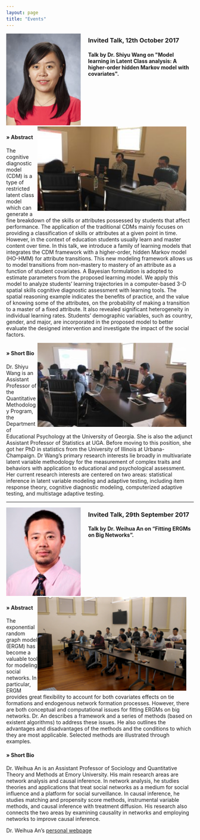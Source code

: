 ```yaml
---
layout: page
title: "Events"
---
```


<div style="float: left; margin-right: 20px;">
  <img src="/assets/shiyu_talk.png" alt="shiyu_talk" style="width: 200px;"/>
</div>

### Invited Talk, 12th October 2017
#### Talk by Dr. Shiyu Wang on "Model learning in Latent Class analysis: A higher-order hidden Markov model with covariates". <br>

<div style="clear: both;"></div>

<div style="float: right; margin-right: 20px;">
  <img src="/assets/shiyu_talk_2.jpeg" alt="shiyu_talk2" style="width: 400px;"/>
</div>

#### **»** Abstract
The cognitive diagnostic model (CDM) is a type of restricted latent class model which can generate a fine breakdown of the skills or attributes possessed by students that affect performance. The application of the traditional CDMs mainly focuses on providing a classification of skills or attributes at a given point in time.  However, in the context of education students usually learn and master content over time. In this talk, we introduce a family of learning models that integrates the CDM framework with a higher-order, hidden Markov model (HO-HMM) for attribute transitions. This new modeling framework allows us to model transitions from non-mastery to mastery of an attribute as a function of student covariates. A Bayesian formulation is adopted to estimate parameters from the proposed learning model. We apply this model to analyze students’ learning trajectories in a computer-based 3-D spatial skills cognitive diagnostic assessment with learning tools. The spatial reasoning example indicates the benefits of practice, and the value of knowing some of the attributes, on the probability of making a transition to a master of a fixed attribute. It also revealed significant heterogeneity in individual learning rates. Students’ demographic variables, such as country, gender, and major, are incorporated in the proposed model to better evaluate the designed intervention and investigate the impact of the social factors.

<div style="clear: both;"></div>

<div style="float: right; margin-right: 20px;">
  <img src="/assets/shiyu_talk3.jpeg" alt="shiyu_talk3" style="width: 400px;"/>
</div>

#### **»** Short Bio
Dr. Shiyu Wang is an Assistant Professor of the Quantitative Methodology Program, the Department of Educational Psychology at the University of Georgia.  She is also the adjunct Assistant Professor of Statistics at UGA. Before moving to this position, she got her PhD in statistics from the University of Illinois at Urbana-Champaign. Dr Wang’s primary research interests lie broadly in multivariate latent variable methodology for the measurement of complex traits and behaviors with application to educational and psychological assessment. Her current research interests are centered on two areas: statistical inference in latent variable modeling and adaptive testing, including item response theory, cognitive diagnostic modeling, computerized adaptive testing, and multistage adaptive testing.

*** 

<div style="float: left; margin-right: 20px;">
  <img src="/assets/weihua.png" alt="weihua" style="width: 200px;"/>
</div>

### Invited Talk, 29th September 2017
#### Talk by Dr. Weihua An on “Fitting ERGMs on Big Networks”. <br>
<div style="clear: both;"></div>

<div style="float: right; margin-right: 20px;">
  <img src="/assets/weihua_talk.png" alt="weihua_talk" style="width: 400px;"/>
</div>

#### **»** Abstract
The exponential random graph model (ERGM) has become a valuable tool for modeling social networks. In particular, ERGM provides great flexibility to account for both covariates effects on tie formations and endogenous network formation processes. However, there are both conceptual and computational issues for fitting ERGMs on big networks. Dr. An describes a framework and a series of methods (based on existent algorithms) to address these issues. He also outlines the advantages and disadvantages of the methods and the conditions to which they are most applicable. Selected methods are illustrated through examples.

#### **»** Short Bio
Dr. Weihua An is an Assistant Professor of Sociology and Quantitative Theory and Methods at Emory University. His main research areas are network analysis and causal inference. In network analysis, he studies theories and applications that treat social networks as a medium for social influence and a platform for social surveillance. In causal inference, he studies matching and propensity score methods, instrumental variable methods, and causal inference with treatment diffusion. His research also connects the two areas by examining causality in networks and employing networks to improve causal inference.

Dr. Weihua An’s [personal webpage](https://sites.google.com/view/weihuaan/home.)
